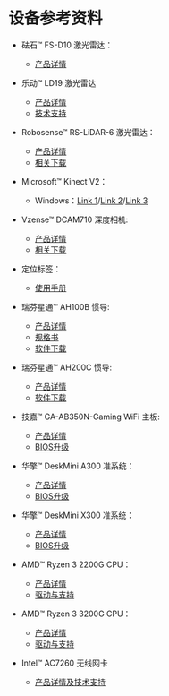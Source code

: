 # 设备参考资料

* 砝石™ FS-D10 激光雷达：
  * [产品详情](http://www.faselase.com/chanpinshuomingshuxiazai.html)

* 乐动™ LD19 激光雷达
  * [产品详情](https://www.ldrobot.com/product/111)
  * [技术支持](https://www.ldrobot.com/download/111)

* Robosense™ RS-LiDAR-6 激光雷达：
  * [产品详情](https://www.robosense.ai/rslidar/RS-LiDAR-16)
  * [相关下载](https://www.robosense.ai/resources-27)

* Microsoft™ Kinect V2：
  *  Windows：[Link 1](https://www.microsoft.com/en-us/download/details.aspx?id=44561)/[Link 2](https://developer.microsoft.com/en-us/windows/kinect/)/[Link 3](https://docs.microsoft.com/en-us/previous-versions/windows/kinect/dn758761(v=ieb.10))

* Vzense™ DCAM710 深度相机:
  * [产品详情](https://zh.vzense.com/products.html)
  * [相关下载](https://zh.vzense.com/download.html)

* 定位标签：
  * [使用手册](http://download.autolabor.com.cn/File/marvelmind_navigation_system_manual.pdf)

* 瑞芬星通™ AH100B 惯导:
  * [产品详情](http://www.rion-star.com/cpzx/gxdh/AH100B/2018/0204/112.html)
  * [规格书](http://www.rion-star.com/flie/AH100B-%E5%BE%AE%E5%9E%8B%E8%88%AA%E5%A7%BF%E5%8F%82%E8%80%83%E7%B3%BB%E7%BB%9F.pdf)
  * [软件下载](http://www.rion-star.com/jsfw/ruanjianxiazai/list_119_3.html)

* 瑞芬星通™ AH200C 惯导:
  * [产品详情](http://www.rion-tech.net/products_detail/productId=90.html)
  * [软件下载](http://www.rion-tech.net/download_list/downloadcategoryid=11&isMode=false.html)

* 技嘉™ GA-AB350N-Gaming WiFi 主板:
  * [产品详情](https://www.gigabyte.cn/Motherboard/GA-AB350N-Gaming-WIFI-rev-10)
  * [BIOS升级](https://www.gigabyte.cn/Motherboard/GA-AB350N-Gaming-WIFI-rev-10/support#support-dl-bios)

* 华擎™ DeskMini A300 准系统：
  * [产品详情](https://www.asrock.com/nettop/AMD/DeskMini%20A300%20Series/index.cn.asp)
  * [BIOS升级](https://www.asrock.com/Nettop/AMD/DeskMini%20A300%20Series/index.cn.asp#BIOS)
  
* 华擎™ DeskMini X300 准系统：
  * [产品详情](https://www.asrock.com/nettop/AMD/DeskMini%20X300%20Series/index.cn.asp)
  * [BIOS升级](https://www.asrock.com/Nettop/AMD/DeskMini%20X300%20Series/index.cn.asp#BIOS)

* AMD™ Ryzen 3 2200G CPU：
  * [产品详情](https://www.amd.com/zh-hans/products/apu/amd-ryzen-3-2200g)
  * [驱动与支持](https://www.amd.com/zh-hans/support/apu/amd-ryzen-processors/amd-ryzen-3-desktop-processors-radeon-vega-graphics/amd-ryzen-3-0)

* AMD™ Ryzen 3 3200G CPU：
  * [产品详情](https://www.amd.com/zh-hans/products/apu/amd-ryzen-3-3200g)
  * [驱动与支持](https://www.amd.com/zh-hans/support/apu/amd-ryzen-processors/amd-ryzen-3-desktop-processors-radeon-vega-graphics/amd-ryzen-3-1)

* Intel™ AC7260 无线网卡
  * [产品详情及技术支持](https://ark.intel.com/content/www/cn/zh/ark/products/75439/intel-dual-band-wirelessac-7260.html)
  
